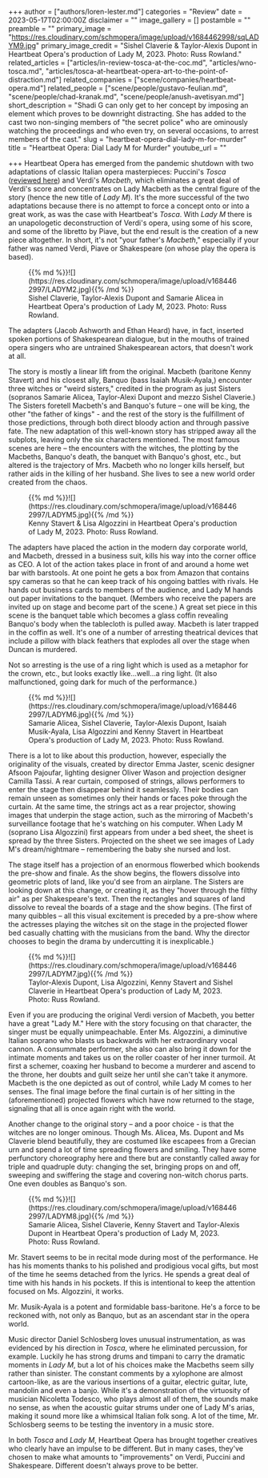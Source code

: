 +++
author = ["authors/loren-lester.md"]
categories = "Review"
date = 2023-05-17T02:00:00Z
disclaimer = ""
image_gallery = []
postamble = ""
preamble = ""
primary_image = "https://res.cloudinary.com/schmopera/image/upload/v1684462998/sqLADYM9.jpg"
primary_image_credit = "Sishel Claverie & Taylor-Alexis Dupont in Heartbeat Opera's production of Lady M, 2023. Photo: Russ Rowland."
related_articles = ["articles/in-review-tosca-at-the-coc.md", "articles/wno-tosca.md", "articles/tosca-at-heartbeat-opera-art-to-the-point-of-distraction.md"]
related_companies = ["scene/companies/heartbeat-opera.md"]
related_people = ["scene/people/gustavo-feulian.md", "scene/people/chad-kranak.md", "scene/people/anush-avetisyan.md"]
short_description = "Shadi G can only get to her concept by imposing an element which proves to be downright distracting. She has added to the cast two non-singing members of \"the secret police\" who are ominously watching the proceedings and who even try, on several occasions, to arrest members of the cast."
slug = "heartbeat-opera-dial-lady-m-for-murder"
title = "Heartbeat Opera: Dial Lady M for Murder"
youtube_url = ""

+++
Heartbeat Opera has emerged from the pandemic shutdown with two adaptations of classic Italian opera masterpieces: Puccini's _Tosca_ ([reviewed here](https://www.schmopera.com/tosca-at-heartbeat-opera-art-to-the-point-of-distraction/)) and Verdi's _Macbeth_, which eliminates a great deal of Verdi's score and concentrates on Lady Macbeth as the central figure of the story (hence the new title of _Lady M_). It's the more successful of the two adaptations because there is no attempt to force a concept onto or into a great work, as was the case with Heartbeat's _Tosca_. With _Lady M_ there is an unapologetic deconstruction of Verdi's opera, using some of his score, and some of the libretto by Piave, but the end result is the creation of a new piece altogether. In short, it's not "your father's _Macbeth_," especially if your father was named Verdi, Piave or Shakespeare (on whose play the opera is based).

<figure data-type="image">{{% md %}}![](https://res.cloudinary.com/schmopera/image/upload/v1684462997/LADYM2.jpg){{% /md %}}

<figcaption>Sishel Claverie, Taylor-Alexis Dupont and Samarie Alicea in Heartbeat Opera's production of Lady M, 2023. Photo: Russ Rowland.</figcaption>
</figure>

The adapters (Jacob Ashworth and Ethan Heard) have, in fact, inserted spoken portions of Shakespearean dialogue, but in the mouths of trained opera singers who are untrained Shakespearean actors, that doesn't work at all.

The story is mostly a linear lift from the original. Macbeth (baritone Kenny Stavert) and his closest ally, Banquo (bass Isaiah Musik-Ayala,) encounter three witches or "weird sisters," credited in the program as just Sisters (sopranos Samarie Alicea, Taylor-Alexi Dupont and mezzo Sishel Claverie.) The Sisters foretell Macbeth's and Banquo's future – one will be king, the other "the father of kings" - and the rest of the story is the fulfillment of those predictions, through both direct bloody action and through passive fate. The new adaptation of this well-known story has stripped away all the subplots, leaving only the six characters mentioned. The most famous scenes are here – the encounters with the witches, the plotting by the Macbeths, Banquo's death, the banquet with Banquo's ghost, etc., but altered is the trajectory of Mrs. Macbeth who no longer kills herself, but rather aids in the killing of her husband. She lives to see a new world order created from the chaos.

<figure data-type="image">{{% md %}}![](https://res.cloudinary.com/schmopera/image/upload/v1684462997/LADYM5.jpg){{% /md %}}

<figcaption>Kenny Stavert & Lisa Algozzini in Heartbeat Opera's production of Lady M, 2023. Photo: Russ Rowland.</figcaption>
</figure>

The adapters have placed the action in the modern day corporate world, and Macbeth, dressed in a business suit, kills his way into the corner office as CEO. A lot of the action takes place in front of and around a home wet bar with barstools. At one point he gets a box from Amazon that contains spy cameras so that he can keep track of his ongoing battles with rivals. He hands out business cards to members of the audience, and Lady M hands out paper invitations to the banquet. (Members who receive the papers are invited up on stage and become part of the scene.) A great set piece in this scene is the banquet table which becomes a glass coffin revealing Banquo's body when the tablecloth is pulled away. Macbeth is later trapped in the coffin as well. It's one of a number of arresting theatrical devices that include a pillow with black feathers that explodes all over the stage when Duncan is murdered.

Not so arresting is the use of a ring light which is used as a metaphor for the crown, etc., but looks exactly like…well…a ring light. (It also malfunctioned, going dark for much of the performance.)

<figure data-type="image">{{% md %}}![](https://res.cloudinary.com/schmopera/image/upload/v1684462997/LADYM6.jpg){{% /md %}}

<figcaption>Samarie Alicea, Sishel Claverie, Taylor-Alexis Dupont, Isaiah Musik-Ayala, Lisa Algozzini and Kenny Stavert in Heartbeat Opera's production of Lady M, 2023. Photo: Russ Rowland.</figcaption>
</figure>

There is a lot to like about this production, however, especially the originality of the visuals, created by director Emma Jaster, scenic designer Afsoon Pajoufar, lighting designer Oliver Wason and projection designer Camilla Tassi. A rear curtain, composed of strings, allows performers to enter the stage then disappear behind it seamlessly. Their bodies can remain unseen as sometimes only their hands or faces poke through the curtain. At the same time, the strings act as a rear projector, showing images that underpin the stage action, such as the mirroring of Macbeth's surveillance footage that he's watching on his computer. When Lady M (soprano Lisa Algozzini) first appears from under a bed sheet, the sheet is spread by the three Sisters. Projected on the sheet we see images of Lady M's dream/nightmare – remembering the baby she nursed and lost.

The stage itself has a projection of an enormous flowerbed which bookends the pre-show and finale. As the show begins, the flowers dissolve into geometric plots of land, like you'd see from an airplane. The Sisters are looking down at this change, or creating it, as they "hover through the filthy air" as per Shakespeare's text. Then the rectangles and squares of land dissolve to reveal the boards of a stage and the show begins. (The first of many quibbles – all this visual excitement is preceded by a pre-show where the actresses playing the witches sit on the stage in the projected flower bed casually chatting with the musicians from the band. Why the director chooses to begin the drama by undercutting it is inexplicable.)

<figure data-type="image">{{% md %}}![](https://res.cloudinary.com/schmopera/image/upload/v1684462997/LADYM7.jpg){{% /md %}}

<figcaption>Taylor-Alexis Dupont, Lisa Algozzini, Kenny Stavert and Sishel Claverie in Heartbeat Opera's production of Lady M, 2023. Photo: Russ Rowland.</figcaption>
</figure>

Even if you are producing the original Verdi version of Macbeth, you better have a great "Lady M." Here with the story focusing on that character, the singer must be equally unimpeachable. Enter Ms. Algozzini, a diminutive Italian soprano who blasts us backwards with her extraordinary vocal cannon. A consummate performer, she also can also bring it down for the intimate moments and takes us on the roller coaster of her inner turmoil. At first a schemer, coaxing her husband to become a murderer and ascend to the throne, her doubts and guilt seize her until she can't take it anymore. Macbeth is the one depicted as out of control, while Lady M comes to her senses. The final image before the final curtain is of her sitting in the (aforementioned) projected flowers which have now returned to the stage, signaling that all is once again right with the world.

Another change to the original story – and a poor choice - is that the witches are no longer ominous. Though Ms. Alicea, Ms. Dupont and Ms Claverie blend beautifully, they are costumed like escapees from a Grecian urn and spend a lot of time spreading flowers and smiling. They have some perfunctory choreography here and there but are constantly called away for triple and quadruple duty: changing the set, bringing props on and off, sweeping and swiffering the stage and covering non-witch chorus parts. One even doubles as Banquo's son. 

<figure data-type="image">{{% md %}}![](https://res.cloudinary.com/schmopera/image/upload/v1684462997/LADYM8.jpg){{% /md %}}

<figcaption>Samarie Alicea, Sishel Claverie, Kenny Stavert and Taylor-Alexis Dupont in Heartbeat Opera's production of Lady M, 2023. Photo: Russ Rowland.</figcaption>
</figure>

Mr. Stavert seems to be in recital mode during most of the performance. He has his moments thanks to his polished and prodigious vocal gifts, but most of the time he seems detached from the lyrics. He spends a great deal of time with his hands in his pockets. If this is intentional to keep the attention focused on Ms. Algozzini, it works.

Mr. Musik-Ayala is a potent and formidable bass-baritone. He's a force to be reckoned with, not only as Banquo, but as an ascendant star in the opera world.

Music director Daniel Schlosberg loves unusual instrumentation, as was evidenced by his direction in _Tosca_, where he eliminated percussion, for example. Luckily he has strong drums and timpani to carry the dramatic moments in _Lady M_, but a lot of his choices make the Macbeths seem silly rather than sinister. The constant comments by a xylophone are almost cartoon-like, as are the various insertions of a guitar, electric guitar, lute, mandolin and even a banjo. While it's a demonstration of the virtuosity of musician Nicoletta Todesco, who plays almost all of them, the sounds make no sense, as when the acoustic guitar strums under one of Lady M's arias, making it sound more like a whimsical Italian folk song. A lot of the time, Mr. Schlosberg seems to be testing the inventory in a music store.

In both _Tosca_ and _Lady M_, Heartbeat Opera has brought together creatives who clearly have an impulse to be different. But in many cases, they've chosen to make what amounts to "improvements" on Verdi, Puccini and Shakespeare. Different doesn't always prove to be better.
